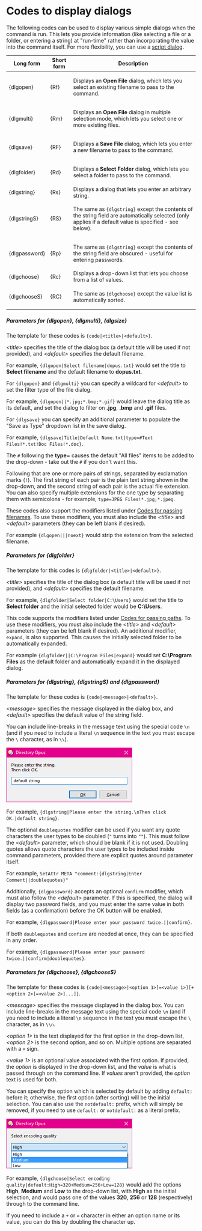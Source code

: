 # Codes to display dialogs

The following codes can be used to display various simple dialogs when the command is run. This lets you provide information (like selecting a file or a folder, or entering a string) at "run-time" rather than incorporating the value into the command itself. For more flexibility, you can use a [script dialog](/Manual/scripting/script_dialogs/README.md).

<table>
<thead><tr><th>
Long form</th><th>
Short form</th><th>
Description
</th></tr></thead><tbody><tr><td>
{dlgopen}</td><td>
{Rf}</td><td>

Displays an **Open File** dialog, which lets you select an existing filename to pass to the command.
</td></tr><tr><td>
{dlgmulti}</td><td>
{Rm}</td><td>

Displays an **Open File** dialog in multiple selection mode, which lets you select one or more existing files.
</td></tr><tr><td>
{dlgsave}</td><td>
{RF}</td><td>

Displays a **Save File** dialog, which lets you enter a new filename to pass to the command.
</td></tr><tr><td>
{dlgfolder}</td><td>
{Rd}</td><td>

Displays a **Select Folder** dialog, which lets you select a folder to pass to the command.
</td></tr><tr><td>
{dlgstring}</td><td>
{Rs}</td><td>
Displays a dialog that lets you enter an arbitrary string.
</td></tr><tr><td>
{dlgstringS}</td><td>
{RS}</td><td>

The same as `{dlgstring}` except the contents of the string field are automatically selected (only applies if a default value is specified - see below).
</td></tr><tr><td>
{dlgpassword}</td><td>
{Rp}</td><td>

The same as `{dlgstring}` except the contents of the string field are obscured - useful for entering passwords.
</td></tr><tr><td>
{dlgchoose}</td><td>
{Rc}</td><td>
Displays a drop-down list that lets you choose from a list of values.
</td></tr><tr><td>
{dlgchooseS}</td><td>
{RC}</td><td>

The same as `{dlgchoose}` except the value list is automatically sorted.
</td></tr></tbody>
</table>

##### Parameters for {dlgopen}, {dlgmulti}, {dlgsize}

The template for these codes is `{code|<title>|<default>}`.

*\<title\>* specifies the title of the dialog box (a default title will be used if not provided), and *\<default\>* specifies the default filename.

For example, `{dlgopen|Select filename|dopus.txt}` would set the title to **Select filename** and the default filename to **dopus.txt**.

For `{dlgopen}` and `{dlgmulti}` you can specify a wildcard for *\<default\>* to set the filter type of the file dialog.

For example, `{dlgopen||*.jpg;*.bmp;*.gif}` would leave the dialog title as its default, and set the dialog to filter on **.jpg**, **.bmp** and **.gif** files.

For `{dlgsave}` you can specify an additional parameter to populate the "Save as Type" dropdown list in the save dialog.

For example, `{dlgsave|Title|Default Name.txt|type=#Text Files!*.txt!Doc Files!*.doc}`.

The `#` following the **type=** causes the default "All files" items to be added to the drop-down - take out the `#` if you don't want this.

Following that are one or more pairs of strings, separated by exclamation marks (`!`). The first string of each pair is the plain text string shown in the drop-down, and the second string of each pair is the actual file extension. You can also specify multiple extensions for the one type by separating them with semicolons - for example, `type=JPEG Files!*.jpg;*.jpeg`.

These codes also support the modifiers listed under [Codes for passing filenames](codes_for_passing_filenames.md). To use these modifiers, you must also include the *\<title\>* and *\<default\>* parameters (they can be left blank if desired).

For example `{dlgopen|||noext}` would strip the extension from the selected filename.

##### Parameters for {dlgfolder}

The template for this codes is `{dlgfolder|<title>|<default>}`.

*\<title\>* specifies the title of the dialog box (a default title will be used if not provided), and *\<default\>* specifies the default filename.

For example, `{dlgfolder|Select folder|C:\Users}` would set the title to **Select folder** and the initial selected folder would be **C:\Users**.

This code supports the modifiers listed under [Codes for passing paths](codes_for_passing_paths.md). To use these modifiers, you must also include the *\<title\>* and *\<default\>* parameters (they can be left blank if desired). An additional modifier, `expand`, is also supported. This causes the initially selected folder to be automatically expanded.

For example `{dlgfolder||C:\Program Files|expand}` would set **C:\Program Files** as the default folder and automatically expand it in the displayed dialog.

##### Parameters for {dlgstring}, {dlgstringS} and {dlgpassword}

The template for these codes is `{code|<message>|<default>}`.

*\<message\>* specifies the message displayed in the dialog box, and *\<default\>* specifies the default value of the string field.

You can include line-breaks in the message text using the special code `\n` (and if you need to include a literal `\n` sequence in the text you must escape the `\` character, as in `\\`).

![](/Manual/images/media/dlgstring.png)

For example, `{dlgstring|Please enter the string.\nThen click OK.|default string}`.

The optional `doublequotes` modifier can be used if you want any quote characters the user types to be doubled (`"` turns into `""`). This must follow the *\<default\>* parameter, which should be blank if it is not used. Doubling quotes allows quote characters the user types to be included inside command parameters, provided there are explicit quotes around parameter itself.

For example, `SetAttr META "comment:{dlgstring|Enter Comment||doublequotes}"`

Additionally, `{dlgpassword}` accepts an optional `confirm` modifier, which must also follow the *\<default\>* parameter. If this is specified, the dialog will display two password fields, and you must enter the same value in both fields (as a confirmation) before the OK button will be enabled.

For example, `{dlgpassword|Please enter your password twice.||confirm}`.

If both `doublequotes` and `confirm` are needed at once, they can be specified in any order.

For example, `{dlgpassword|Please enter your password twice.||confirm|doublequotes}`.

##### Parameters for {dlgchoose}, {dlgchooseS}

The template for these codes is `{code|<message>|<option 1>[=<value 1>][+<option 2>[=<value 2>]...]}`.

*\<message\>* specifies the message displayed in the dialog box. You can include line-breaks in the message text using the special code `\n` (and if you need to include a literal `\n` sequence in the text you must escape the `\` character, as in `\\n`.

*\<option 1\>* is the text displayed for the first option in the drop-down list, *\<option 2\>* is the second option, and so on. Multiple options are separated with a `+` sign.

*\<value 1\>* is an optional value associated with the first option. If provided, the *option* is displayed in the drop-down list, and the *value* is what is passed through on the command line. If *values* aren't provided, the *option* text is used for both.

You can specify the option which is selected by default by adding `default:` before it; otherwise, the first option (after sorting) will be the initial selection. You can also use the `notdefault:` prefix, which will simply be removed, if you need to use `default:` or `notdefault:` as a literal prefix.

![](/Manual/images/media/dlgchoose.png)

For example, `{dlgchoose|Select encoding quality|default:High=320+Medium=256+Low=128}` would add the options **High**, **Medium** and **Low** to the drop-down list, with **High** as the initial selection, and would pass one of the values **320**, **256** or **128** (respectively) through to the command line.

If you need to include a `+` or `=` character in either an option name or its value, you can do this by doubling the character up.

